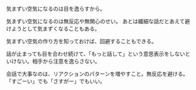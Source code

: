 気まずい空気になるのは目を逸らすから。

気まずい空気になるのは無反応や無関心のせい。
あとは繊細な話だとあえて避けようとして気まずくなることもある。

気まずい空気の作り方を知っておけば、回避することもできる。

話が止まっても目を合わせ続けて、「もっと話して」という意思表示をしないといけない。相手から注意を逸らさない。

会話で大事なのは、リアクションのパターンを増やすこと。無反応を避ける。「すごーい」でも「さすがー」でもいい。
